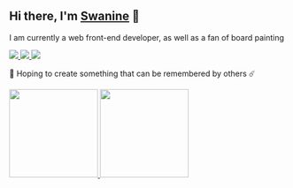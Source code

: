 <h2>Hi there, I'm <a href="https://swanine.xyz/">Swanine</a> 👋</h2>
<p>I am currently a web front-end developer, as well as a fan of board painting</p>
<p>
  <a href="https://swanine.xyz">
    <img src="https://img.shields.io/badge/-swanine.xyz-4E69C8?style=flat-square&logo=Firefox"/>
  </a>
 
  <a href="https://twitter.com/swanine3">
    <img src="https://img.shields.io/badge/-@swanine3-1DA1F2?style=flat-square&logo=twitter&logoColor=white"/>
  </a>
  
  <a href="https://twitter.com/swanine3">
    <img src="https://img.shields.io/badge/-swanine-07c160?style=flat-square&logo=wechat&logoColor=white"/>
  </a>
</p>
<p>🌠 Hoping to create something that can be remembered by others ☄️</p>

<div>
<a href="https://github.com/swanine">
  <img height="160" src="https://github-readme-stats.vercel.app/api?username=swanine&show_icons=true&theme=radical"/>
</a>

<a href="https://github.com/swanine">
  <img height="160" src="https://github-readme-stats.vercel.app/api/top-langs/?username=swanine&layout=compact&theme=radical&bg_color=30,ff758c,e4efe9&text_color=ffffff&title_color=29323c"/>
</a>
</div>

